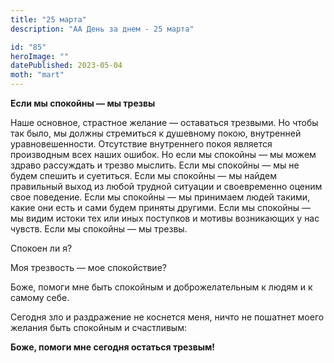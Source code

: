 ```yaml
---
title: "25 марта"
description: "АА День за днем - 25 марта"

id: "85"
heroImage: ""
datePublished: 2023-05-04
moth: "mart"
---
```


**Если мы спокойны — мы трезвы**

Наше основное, страстное желание — оставаться трезвыми. Но чтобы так было, мы
должны стремиться к душевному покою, внутренней уравновешенности. Отсутствие
внутреннего покоя является производным всех наших ошибок. Но если мы спокойны
— мы можем здраво рассуждать и трезво мыслить. Если мы спокойны — мы не будем
спешить и суетиться. Если мы спокойны — мы найдем правильный выход из любой
трудной ситуации и своевременно оценим свое поведение. Если мы спокойны — мы
принимаем людей такими, какие они есть и сами будем приняты другими. Если мы
спокойны — мы видим истоки тех или иных поступков и мотивы возникающих у нас
чувств. Если мы спокойны — мы трезвы.

Спокоен ли я?

Моя трезвость — мое спокойствие?

Боже, помоги мне быть спокойным и доброжелательным к людям и к самому себе.

Сегодня зло и раздражение не коснется меня, ничто не пошатнет моего желания
быть спокойным и счастливым:

**Боже, помоги мне сегодня остаться трезвым!**
